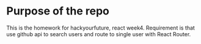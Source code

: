 # Purpose of the repo

This is the homework for hackyourfuture, react week4. Requirement is that use github api to search users and route to single user with React Router.
